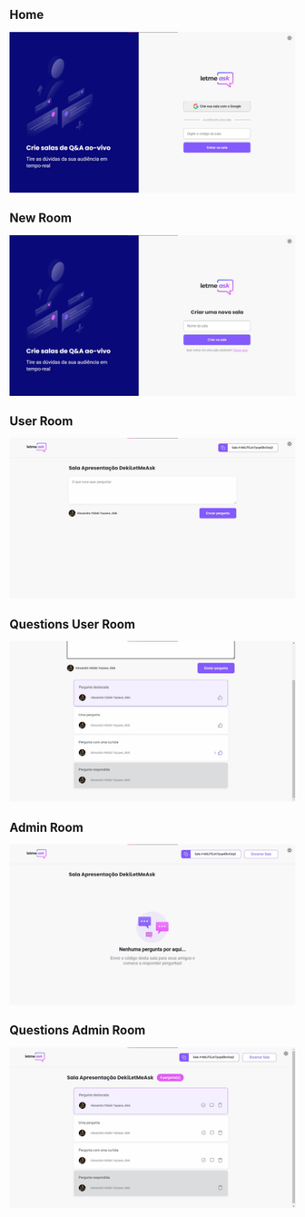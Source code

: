 ## Home
<img src="https://github.com/Alexandrehideki13/DekiLetMeAsk/blob/master/src/assets/images/readmeImages/light/home-light.jpg">

## New Room
<img src="https://github.com/Alexandrehideki13/DekiLetMeAsk/blob/master/src/assets/images/readmeImages/light/newRoom-light.jpg">

## User Room
<img src="https://github.com/Alexandrehideki13/DekiLetMeAsk/blob/master/src/assets/images/readmeImages/light/userRoom-light.jpg">

## Questions User Room
<img src="https://github.com/Alexandrehideki13/DekiLetMeAsk/blob/master/src/assets/images/readmeImages/light/userQuestions-light.jpg">

## Admin Room
<img src="https://github.com/Alexandrehideki13/DekiLetMeAsk/blob/master/src/assets/images/readmeImages/light/admin-light.jpg">

## Questions Admin Room
<img src="https://github.com/Alexandrehideki13/DekiLetMeAsk/blob/master/src/assets/images/readmeImages/light/adminQuestions-light.jpg">
